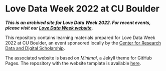 # Love Data Week 2022 at CU Boulder

***This is an archived site for Love Data Week 2022. For recent events, please visit our [Love Data Week website](https://www.colorado.edu/crdds/love-data-week).***

This repository contains learning materials prepared for Love Data Week 2022 at CU Boulder, an event sponsored locally by the [Center for Research Data and Digital Scholarship](https://www.colorado.edu/crdds/). 

The associated website is based on *Minimal*, a Jekyll theme for GitHub Pages. The repository with the website template is available [here](https://github.com/pages-themes/minimal). 
